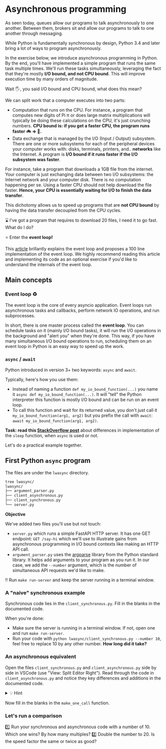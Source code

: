 # Asynchronous programming

As seen today, queues allow our programs to talk asynchronously to one another. Between them, brokers sit and allow our programs to talk to one another through messaging.

While Python is fundamentally synchronous by design, Python 3.4 and later bring a lot of ways to program asynchronously.

In the exercise below, we introduce asynchronous programming in Python. By the end, you'll have implemented a simple program that runs the same task multiple times. We'll run these tasks simultaneously, leveraging the fact that they're mostly **I/O bound, and not CPU bound**. This will improve execution time by many orders of magnitude.

Wait 🖐️, you said I/O bound and CPU bound, what does this mean?

We can split work that a computer executes into two parts:

- Computation that runs on the CPU. For instance, a program that computes new digits of Pi π or does large matrix multiplications will typically be doing these calculations on the CPU, it's just crunching numbers. **CPU bound is: if you get a faster CPU, the program runs faster 🚲 => 🛵.**
- Data exchange that is managed by the I/O (Input / Output) subsystem. There are one or more subsystems for each of the peripheral devices your computer works with: disks, terminals, printers, and.. **networks** like the Internet. A program is **I/O bound if it runs faster if the I/O subsystem was faster**.

For instance, take a program that downloads a 1GB file from the internet. Your computer is just exchanging data between two I/O subsystems: the Internet network and your computer disk. There is no computation happening per se. Using a faster CPU should not help download the file faster. **Hence, your CPU is essentially waiting for I/O to finish the data transfer**.

This dichotomy allows us to speed up programs that are **not CPU bound** by having the data transfer decoupled from the CPU cycles.

⌛ I've got a program that requires to download 20 files, I need it to go fast. What do I do?

⭐ Enter the **event loop!**

This [article](https://iximiuz.com/en/posts/explain-event-loop-in-100-lines-of-code/) brillantly explains the event loop and proposes a 100 line implementation of the event loop. We highly recommend reading this article and implementing its code as an optional exercise if you'd like to understand the internals of the event loop.

## Main concepts

### Event loop ♻️

The event loop is the core of every asyncio application. Event loops run asynchronous tasks and callbacks, perform network IO operations, and run subprocesses.

In short, there is one master process called the **event loop**. You can schedule tasks on it (mainly I/O bound tasks), it will run the I/O operations in the background and "alert you" when they're done. This way, if you have many simultaneous I/O bound operations to run, scheduling them on an event loop in Python is an easy way to speed up the work.

### `async` / `await`

Python introduced in version 3+ two keywords: `async` and `await`.

Typically, here's how you use them:

- Instead of naming a function `def my_io_bound_function(...)` you name it `async def my_io_bound_function(...)`. It will "tell" the Python interpreter this function is mostly I/O bound and can be run on an event loop.
- To call this function and wait for its returned value, you don't just call it `my_io_bound_function(arg1, arg2)` but you prefix the call with `await`: `await my_io_bound_function(arg1, arg2)`.

**Task: read this [StackOverflow post](https://stackoverflow.com/a/53420574)** about differences in implementation of the `sleep` function, when `async` is used or not.

Let's do a practical example together.

## First Python `async` program

The files are under the `lwasync` directory.

```bash
tree lwasync/
lwasync/
├── argument_parser.py
├── client_asynchronous.py
├── client_synchronous.py
└── server.py
```

**Objective**

We've added two files you'll use but not touch:

- `server.py` which runs a simple FastAPI HTTP server. It has one GET endpoint: `GET /say-hi` which we'll use to illustrate gains from asynchronous programming in I/O bound contexts like making an HTTP API call.
- `argument_parser.py` uses the [argparse](https://docs.python.org/3/library/argparse.html) library from the Python standard library. It helps add arguments to your program as you run it. In our case, we add the `--number` argument, which is the number of simultaneous API requests we'd like to make.

‼️ Run `make run-server` and keep the server running in a terminal window.

### A "naive" synchronous example

Synchronous code lies in the `client_synchronous.py`. Fill in the blanks in the documented code.

When you're done:
- Make sure the server is running in a terminal window. If not, open one and run `make run-server`.
- Run your code with `python lwasync/client_synchronous.py --number 10`, feel free to replace 10 by any other number. **How long did it take?** 

### An asynchronous equivalent

Open the files `client_synchronous.py` and `client_asynchronous.py` side by side in VSCode (use "View: Split Editor Right"). Read through the code in `client_asynchronous.py` and notice they key differences and additions in the documented code.

<details>
  <summary markdown='span'>💡 Hint</summary>

  Try
  
  ```python
  async with session.get("http://localhost:8080/say-hi") as response:
        response = await response.json()
  ```
</details>

Now fill in the blanks in the `make_one_call` function.

### Let's run a comparison

1️⃣ Run your synchronous and asynchronous code with a number of 10. Which one wins? By how many multiples?
2️⃣ Double the number to 20. Is the speed factor the same or twice as good?
